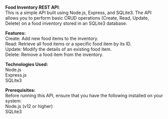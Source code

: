**Food Inventory REST API**: <br> This is a simple API built using Node.js, Express, and SQLite3. The API allows you to perform basic CRUD operations (Create, Read, Update, Delete) on a food inventory stored in an SQLite3 database.

**Features:**<br>
Create: Add new food items to the inventory.<br>
Read: Retrieve all food items or a specific food item by its ID.<br>
Update: Modify the details of an existing food item.<br>
Delete: Remove a food item from the inventory.<br>

**Technologies Used:**<br>
Node.js <br>
Express.js <br>
SQLite3 <br>

**Prerequisites:** <br>
Before running this API, ensure that you have the following installed on your system: <br>
Node.js (v12 or higher) <br>
SQLite3 
